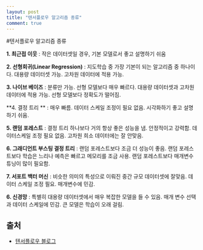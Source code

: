 ```yaml
---
layout: post
title: "텐서플로우 알고리즘 종류"
comment: true
---
```


#텐서플로우 알고리즘 종류

**1. 최근접 이웃** : 작은 데이터셋일 경우, 기본 모델로서 좋고 설명하기 쉬움

**2. 선형회귀(Linear Regression)** : 지도학습 중 가장 기본이 되는 알고리즘 중 하나이다. 대용량 데이터셋 가능. 고차원 데이터에 적용 가능.

**3. 나이브 베이즈** : 분류만 가능. 선형 모델보다 매우 빠르다. 대용량 데이터셋과 고차원 데이터에 적용 가능. 선형 모델보다 정확도가 떨어짐.

**4. 결정 트리 ** : 매우 빠름. 데이터 스케일 조정이 필요 없음. 시각화하기 좋고 설명하기 쉬움.

**5. 랜덤 포레스트** : 결정 트리 하나보다 거의 항상 좋은 성능을 냄. 안정적이고 강력함. 데이터스케일 조정 필요 없음. 고차원 희소 데이터에는 잘 안맞음.

**6. 그래디언트 부스팅 결정 트리** : 랜덤 포레스트보다 조금 더 성능이 좋음. 랜덤 포레스트보다 학습은 느리나 예측은 빠르고 메모리를 조금 사용. 랜덤 포레스트보다 매개변수 튜닝이 많이 필요함.

**7. 서포트 백터 머신** : 비슷한 의미의 특성으로 이뤄진 중간 규모 데이터셋에 잘맞음. 데이터 스케일 조정 필요. 매개변수에 민감.

**6. 신경망** : 특별히 대용량 데이터셋에서 매우 복잡한 모델을 들 수 있음. 매개 변수 선택과 데이터 스케일에 민감. 큰 모델은 학습이 오래 걸림.


## 출처

- [텐서플로우 블로그](https://tensorflow.blog/%ED%8C%8C%EC%9D%B4%EC%8D%AC-%EB%A8%B8%EC%8B%A0%EB%9F%AC%EB%8B%9D/2-5-%EC%9A%94%EC%95%BD-%EB%B0%8F-%EC%A0%95%EB%A6%AC/)


